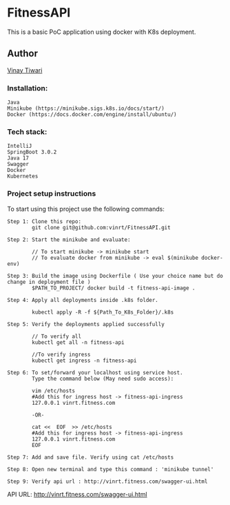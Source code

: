 # FitnessAPI
This is a basic PoC application using docker with K8s deployment.
## Author
[Vinay Tiwari ](https://github.com/vinrt)

### Installation:
    Java
    Minikube (https://minikube.sigs.k8s.io/docs/start/)
    Docker (https://docs.docker.com/engine/install/ubuntu/)


### Tech stack:
    IntelliJ
    SpringBoot 3.0.2
    Java 17
    Swagger
    Docker
    Kubernetes


### Project setup instructions
To start using this project use the following commands:

    Step 1: Clone this repo:
            git clone git@github.com:vinrt/FitnessAPI.git

    Step 2: Start the minikube and evaluate:

            // To start minikube -> minikube start
            // To evaluate docker from minikube -> eval $(minikube docker-env)

    Step 3: Build the image using Dockerfile ( Use your choice name but do change in deployment file )
            $PATH_TO_PROJECT/ docker build -t fitness-api-image .

    Step 4: Apply all deployments inside .k8s folder.

            kubectl apply -R -f ${Path_To_K8s_Folder}/.k8s

    Step 5: Verify the deployments applied successfully

            // To verify all
            kubectl get all -n fitness-api

            //To verify ingress
            kubectl get ingress -n fitness-api

    Step 6: To set/forward your localhost using service host.
            Type the command below (May need sudo access):

            vim /etc/hosts
            #Add this for ingress host -> fitness-api-ingress
            127.0.0.1 vinrt.fitness.com

            -OR-

            cat <<  EOF  >> /etc/hosts
            #Add this for ingress host -> fitness-api-ingress
            127.0.0.1 vinrt.fitness.com
            EOF

    Step 7: Add and save file. Verify using cat /etc/hosts

    Step 8: Open new terminal and type this command : 'minikube tunnel'

    Step 9: Verify api url : http://vinrt.fitness.com/swagger-ui.html

 

API URL: http://vinrt.fitness.com/swagger-ui.html




